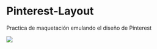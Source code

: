 # Pinterest-Layout
Practica de maquetación emulando el diseño de Pinterest

![](imagenes/pinterest-screenshoot.jpg)
